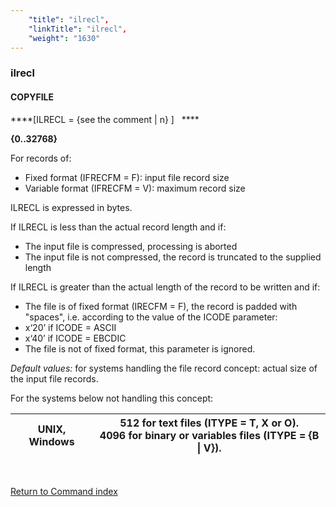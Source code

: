 ```yaml
---
    "title": "ilrecl",
    "linkTitle": "ilrecl",
    "weight": "1630"
---
```

<span id="ilrecl"></span>

### ilrecl

#### COPYFILE

****[ILRECL = {see the comment
&#124; n} ]   ****

****{0..32768}****

For records of:

- Fixed format (IFRECFM = F): input file record
    size
- Variable format (IFRECFM = V): maximum record
    size

ILRECL is expressed in bytes.

If ILRECL is less than the actual record length and if:

- The input file is compressed, processing is aborted
- The input file is not compressed, the record is
    truncated to the supplied length

If ILRECL is greater than the actual length of the record to be written
and if:

- The file is of fixed format (IRECFM = F), the
    record is padded with "spaces", i.e. according to the value
    of the ICODE parameter:
- x‘20’ if ICODE = ASCII
- x‘40’ if ICODE = EBCDIC
- The file is not of fixed format, this parameter
    is ignored.

*Default values:* for systems handling
the file record concept: actual size of the input file records.

For the systems below not handling this concept:


| **UNIX, Windows** | 512 for text files (ITYPE = T, X or O).<br /> 4096 for binary or variables files (ITYPE = {B &#124; V}). |
| --- | --- |


 

[Return to Command index](../../)
